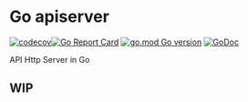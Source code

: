 # Go apiserver

[![codecov](https://codecov.io/gh/TonyPath/apiserver/branch/master/graph/badge.svg?token=H5CCXGQISL)](https://codecov.io/gh/TonyPath/apiserver)[![Go Report Card](https://goreportcard.com/badge/github.com/TonyPath/apiserver)](https://goreportcard.com/report/github.com/TonyPath/apiserver)
[![go.mod Go version](https://img.shields.io/github/go-mod/go-version/TonyPath/apiserver)](https://github.com/TonyPath/apiserver)
[![GoDoc](https://godoc.org/github.com/TonyPath/apiserver?status.svg)](https://godoc.org/github.com/TonyPath/apiserver)
 
API Http Server in Go

## WIP